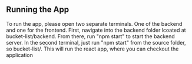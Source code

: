 ## Running the App
To run the app, please open two separate terminals. One of the backend and one for the frontend.
First, navigate into the backend folder lcoated at bucket-list/backend. From there, run "npm start" to start the backend server.
In the second terminal, just run "npm start" from the source folder, so bucket-list/. This will run the react app, where you can checkout the application
